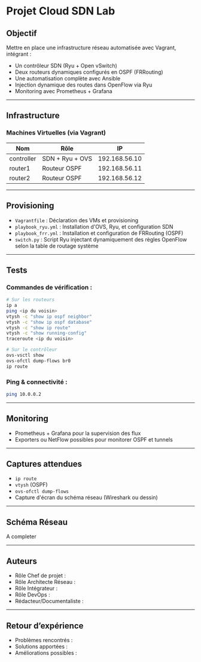# Projet Cloud SDN Lab

## Objectif

Mettre en place une infrastructure réseau automatisée avec Vagrant, intégrant :

- Un contrôleur SDN (Ryu + Open vSwitch)
- Deux routeurs dynamiques configurés en OSPF (FRRouting)
- Une automatisation complète avec Ansible
- Injection dynamique des routes dans OpenFlow via Ryu
- Monitoring avec Prometheus + Grafana

---

## Infrastructure

### Machines Virtuelles (via Vagrant)

| Nom        | Rôle              | IP              |
|------------|-------------------|-----------------|
| controller | SDN + Ryu + OVS   | 192.168.56.10   |
| router1    | Routeur OSPF      | 192.168.56.11   |
| router2    | Routeur OSPF      | 192.168.56.12   |

---

## Provisioning

- `Vagrantfile` : Déclaration des VMs et provisioning
- `playbook_ryu.yml` : Installation d'OVS, Ryu, et configuration SDN
- `playbook_frr.yml` : Installation et configuration de FRRouting (OSPF)
- `switch.py` : Script Ryu injectant dynamiquement des règles OpenFlow selon la table de routage système

---

## Tests

### Commandes de vérification :

```bash
# Sur les routeurs
ip a
ping <ip du voisin>
vtysh -c "show ip ospf neighbor"
vtysh -c "show ip ospf database"
vtysh -c "show ip route"
vtysh -c "show running-config"
traceroute <ip du voisin>

# Sur le contrôleur
ovs-vsctl show
ovs-ofctl dump-flows br0
ip route
```

### Ping & connectivité :
```bash
ping 10.0.0.2
```

---

## Monitoring

- Prometheus + Grafana pour la supervision des flux
- Exporters ou NetFlow possibles pour monitorer OSPF et tunnels

---

## Captures attendues

- `ip route`
- `vtysh` (OSPF)
- `ovs-ofctl dump-flows`
- Capture d'écran du schéma réseau (Wireshark ou dessin)

---

## Schéma Réseau

A completer

---

## Auteurs

- Rôle Chef de projet :
- Rôle Architecte Réseau :
- Rôle Intégrateur :
- Rôle DevOps :
- Rédacteur/Documentaliste :

---

## Retour d’expérience

- Problèmes rencontrés :
- Solutions apportées :
- Améliorations possibles :
